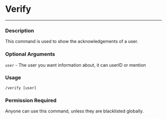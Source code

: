 # Verify
---
### Description
This command is used to show the acknowledgements of a user.
### Optional Arguments
`user` - The user you want information about, it can userID or mention
### Usage
```
/verify [user]
```
### Permission Required
Anyone can use this command, unless they are blacklisted globally.

